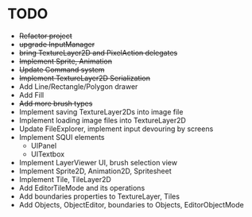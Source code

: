 # TODO
- ~~Refactor project~~
- ~~upgrade InputManager~~
- ~~bring TextureLayer2D and PixelAction delegates~~
- ~~Implement Sprite, Animation~~
- ~~Update Command system~~
- ~~Implement TextureLayer2D Serialization~~
- Add Line/Rectangle/Polygon drawer
- Add Fill
- ~~Add more brush types~~
- Implement saving TextureLayer2Ds into image file
- Implement loading image files into TextureLayer2D
- Update FileExplorer, implement input devouring by screens
- Implement SQUI elements
    - UIPanel
    - UITextbox
- Implement LayerViewer UI, brush selection view
- Implement Sprite2D, Animation2D, Spritesheet
- Implement Tile, TileLayer2D
- Add EditorTileMode and its operations
- Add boundaries properties to TextureLayer, Tiles
- Add Objects, ObjectEditor, boundaries to Objects, EditorObjectMode
